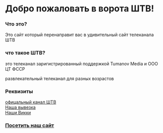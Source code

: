 <h1>Добро пожаловать в ворота ШТВ!</h1>
<h3>Что это?</h3>
<p>Это сайт который перенаправит вас в удивительный сайт телеканала ШТВ</p>
<h3>что такое ШТВ?</h3>
<p>это телеканал заригистрированный поддержкой Tumanov Media и ООО ЦТ ФССР</p>
<p>развлекательный телеканал для разных возрастов</p>
<h3>Реквизиты</h3>
<a href="">офицальный канал ШТВ</a>
<br>
<a href="">Наша вывезка</a>
<br>
<a href="">Наши Викки</a>
<h3><a href="">Посетить наш сайт</a></h3>
